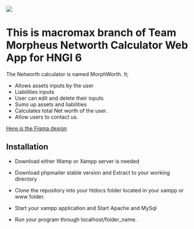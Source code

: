 
<img src="https://res.cloudinary.com/ifeaminu/image/upload/v1569677626/Groupmorphwort_logo_qphpla.png">

# This is macromax branch of Team Morpheus Networth Calculator Web App for HNGI 6

The Networth calculator is named MorphWorth.  It;
- Allows assets inputs by the user 
- Liabilities inputs
- User can edit and delete their inputs
- Sums up assets and liabilities
- Calculates total Net worth of the user.
- Allow users to contact us.

[Here is the Figma design](https://www.figma.com/file/EdJXAVkanZfhrmdkODnX0o/MorphWorth?node-id=19%3A0)  


## Installation

- Download either Wamp or Xampp server is needed
- Download phpmailer stable version and Extract to your working directory

- Clone the repository into your htdocs folder located in your xampp or www folder.
- Start your xampp application and Start Apache and MySql 
- Run your program through localhost/folder_name.
